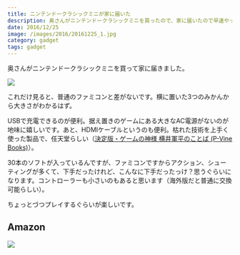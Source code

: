 ```yaml
---
title: ニンテンドークラシックミニが家に届いた
description: 奥さんがニンテンドークラシックミニを買ったので、家に届いたので早速やってみた
date: 2016/12/25
image: /images/2016/20161225_1.jpg
category: gadget
tags: gadget
---
```


奥さんがニンテンドークラシックミニを買って家に届きました。

![](/images/2016/20161225_1.jpg)

これだけ見ると、普通のファミコンと差がないです。横に置いた3つのみかんから大きさがわかるはず。

USBで充電できるのが便利。据え置きのゲームにある大きなAC電源がないのが地味に嬉しいです。あと、HDMIケーブルというのも便利。枯れた技術を上手く使った製品で、任天堂らしい（[決定版・ゲームの神様 横井軍平のことば (P-Vine Books)](https://www.amazon.co.jp/dp/4906700470)）。

30本のソフトが入っているんですが、ファミコンですからアクション、シューティングが多くて、下手だったけれど、こんなに下手だったっけ？思うぐらいになります。コントローラーも小さいのもあると思います（海外版だと普通に交換可能らしい）。

ちょっとづつプレイするぐらいが楽しいです。

## Amazon

[![](http://images-jp.amazon.com/images/P/B01M1VMFUA.09.MAIN._SCLZZZZZZZ_.jpg)](https://www.amazon.co.jp/dp/B01M1VMFUA/)
